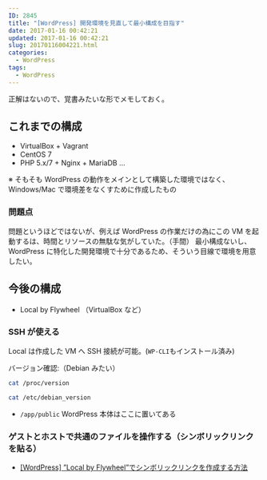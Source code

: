 ```yaml
---
ID: 2845
title: "[WordPress] 開発環境を見直して最小構成を目指す"
date: 2017-01-16 00:42:21
updated: 2017-01-16 00:42:21
slug: 20170116004221.html
categories:
  - WordPress
tags:
  - WordPress
---
```


正解はないので、覚書みたいな形でメモしておく。

<!--more-->

## これまでの構成

- VirtualBox + Vagrant
- CentOS 7
- PHP 5.x/7 + Nginx + MariaDB ...

※ そもそも WordPress の動作をメインとして構築した環境ではなく、Windows/Mac で環境差をなくすために作成したもの

### 問題点

問題というほどではないが、例えば WordPress の作業だけの為にこの VM を起動するは、時間とリソースの無駄な気がしていた。（手間）
最小構成ないし、WordPress に特化した開発環境で十分であるため、そういう目線で環境を用意したい。

## 今後の構成

- Local by Flywheel （VirtualBox など）

### SSH が使える

Local は作成した VM へ SSH 接続が可能。(`WP-CLI`もインストール済み)

バージョン確認:（Debian みたい）

```bash
cat /proc/version
```

```bash
cat /etc/debian_version
```

- `/app/public`
  WordPress 本体はここに置いてある

### ゲストとホストで共通のファイルを操作する（シンボリックリンクを貼る）

- [[WordPress] ”Local by Flywheel”でシンボリックリンクを作成する方法](https://b.0218.jp/20170111005914.html)
